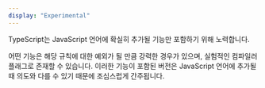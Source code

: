 ```yaml
---
display: "Experimental"
---
```


TypeScript는 JavaScript 언어에 확실히 추가될 기능만 포함하기 위해 노력합니다.

어떤 기능은 해당 규칙에 대한 예외가 될 만큼 강력한 경우가 있으며, 실험적인 컴파일러 플래그로 존재할 수 있습니다.
이러한 기능이 포함된 버전은 JavaScript 언어에 추가될 때 의도와 다를 수 있기 때문에 조심스럽게 간주됩니다.
